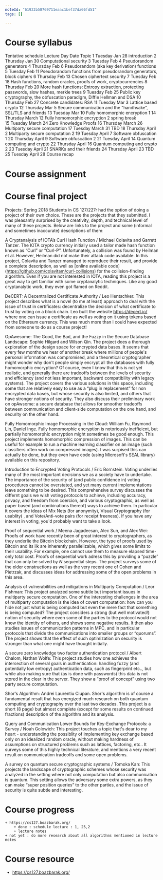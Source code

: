 ```yaml
---
noteId: "61922b50769711eaac1bef37da66fd51"
tags: []

---
```


# Course syllabus

Tentative schedule
Lecture	Day	Date	Topic
1	Tuesday	Jan 28	introduction
2	Thursday	Jan 30	Computational security
3	Tuesday	Feb 4	Pseudorandom generators
4	Thursday	Feb 6	Pseudorandom (aka key derivation) functions
5	Tuesday	Feb 11	Pseudorandom functions from pseudorandom generators, block ciphers
6	Thursday	Feb 13	Chosen ciphertext security
7	Tuesday	Feb 18	Hash functions, random oracles, proofs of work, cryptocurrencies
8	Thursday	Feb 20	More hash functions: Entropy extraction, protecting passwords, slow hashes, merkle trees
9	Tuesday	Feb 25	Public key cryptography, the obfuscation paradigm, Diffie Hellman and DSA
10	Thursday	Feb 27	Concrete candidates: RSA
11	Tuesday	Mar 3	Lattice based crypto
12	Thursday	Mar 5	Secure communication and the “handhsake”, SSL/TLS and friends
13	Tuesday	Mar 10	Fully homomorphic encryption 1
14	Thursday	March 12	Fully homomorphic encryption 2
spring break			
15	Tuesday	March 24	Zero Knowledge Proofs
16	Thursday	March 26	Multiparty secure computation
17	Tuesday	March 31	TBD
18	Thursday	April 2	Multiparty secure computation 2
19	Tuesday	April 7	Software obfuscation 1
20	Thursday	April 9	Software obfuscation 2
21	Tuesday	April 14	Quantum computing and crypto
22	Thursday	April 16	Quantum computing and crypto 2
23	Tuesday	April 21	SNARKs and their friends
24	Thursday	April 23	TBD
25	Tuesday	April 28	Course recap



# Course assignment


# Course final project 
Projects: Spring 2018
Students in CS 127/227r had the option of doing a project of their own choice. These are the projects that they submitted. I was pleasantly surprised by the creativity, depth, and technical level of many of these projects. Below are links to the project and some (informal and sometimes inaccurate) descriptions of them:

A Cryptanalysis of IOTA’s Curl Hash Function / Michael Colavita and Garrett Tanzer. The IOTA crypto currency initially used a tailor made hash function known as “Curl” or “Curl-P”. Unfortunately, a collision was found by Heilman et al. However, Heilman did not make their attack code available. In this project, Colavita and Tanzer managed to reproduce their result, and provide a complete description, as well as [online available code] (https://github.com/colavitam/curl-collisions) for the collision-finding algorithm. Even if you are not interested in IOTA, reading this project is a great way to get familiar with some cryptanalytic techniques. Like any good cryptanalytic work, they even got flamed on Reddit.

DeCERT: A Decentralized Certificate Authority / Leo Hentschker. This project describes what is a novel (to me at least) approach to deal with the issue of trust in certificates: decentralize the decision of what certificate to trust by voting on a block chain. Leo built the website https://decert.io/ where one can issue a certificate as well as voting on it using tokens based on the Ethereum currency. This was much more than I could have expected from someone to do as a course project!

OpAwesome: The Good, the Bad, and the Fuzzy in the Secure Database Landscape: Sophie Hilgard and Wilson Qin. The project does a thorough exploration of the design space for encrypted data bases. It seems that every few months we hear of another break where millions of people's personal information was compromised, and a theoretical cryptographer might wonder why don't people simply encrypt all the databases with fully homomorphic encryption? Of course, even I know that this is not yet realistic, and generally there are tradeoffs between the levels of security and efficiency (and not less important, backward compatibility with legacy systems). The project covers the various solutions in this space, including some that are relatively easy to use as a “plug in replacement” for non encrypted data bases, but whose security is also limited, and others that have stronger notions of security. They also discuss their preliminary work on opAwsome: a secure database that allows for smoother tradeoffs between communication and client-side computation on the one hand, and security on the other hand.

Fully Homomorphic Image Processing in the Cloud: William Fu, Raymond Lin, Daniel Inge. Fully homomorphic encryption is notoriously ineffieicnt, but partially homomorphic encryption might sometimes be good enough. This project implements homomorphic compression of images. This can be useful for example to run a machine learning classifier on an image (such classifiers often work on compressed images). I was surpised this can actually be done, but they even have code (using Microsoft's SEAL library) available on this repository.

Introduction to Encrypted Voting Protocols / Eric Bornstein: Voting underlies many of the most important decisions we as a society have to undertake. The importance of the security of (and public confidence in) voting procedures cannot be overstated, and yet many current implementations leave something to be desired. This comprehensive survey discusses the differnt goals we wish voting protocols to achieve, including accuracy, privacy, and freedom from coercion, and various cryptographic, as well as paper based (and combinations thereof) ways to achieve them. In particular it covers the ideas of Mix Nets (for anonymity), Visual Cryptography (for usablity) , and Vote/Anti-vote pairs (for receipt freeness). If you have any interest in voting, you'd probably want to take a look.

Proof of sequential work / Meena Jagadeesan, Alec Sun, and Alex Wei: Proofs of work have recently been of great interest to cryptographers, as they underlie the Bitcoin blockchain. However, the type of proofs used by Bitcoin and its ilk are inherently parallelizable, which gives some limits to their usability. For example, one cannot use them to measure elapsed time- only total cost. Proofs of sequential work adress this by providing a “puzzle” that can only be solved by $N$ sequential steps. The project surveys some of the older constructions as well as the very recent one of Cohen and Pietrzak, and discusses ideas for addressing some of the open problems in this area.

Analysis of vulnerabilities and mitigations in Multiparty Computation / Leor Fishman: This project analyzed some subtle but important issues in multiparty secure computation. One of the interesting challenges in the area of multiparty computation is the idea of covert computation: how can you hide not just what is being computed but even the mere fact that something is being computed? The project considers a strong (but well motivated!) notion of security where even some of the parties to the protocol would not know the identity of others, and shows some negative results. It then also studies issues of communication patterns in MPC, and in particular protocols that divide the communications into smaller groups or “quorums”. The project shows that the effect of such optimization on security is stronger than what one might have thought initially.

A secure zero knowledge two factor authentication protocol / Albert Chalom, Nathan Wolfe: This project studies how one achieves the intersection of several goals in authentication: handling fuzzy (and potentially low entropy) authentication data, such as fingerprint etc.., but while also making sure that (as is done with passwords) this data is not stored in the clear in the server. They show a “proof of concept” using two party secure computation.

Shor's Algorithm: Andrei Laurentiu Ciupan. Shor's algorithm is of course a fundamental result that has energized much research on both quantum computing and cryptography over the last two decades. This project is a short (8 page) but almost complete (except for some results on continued fractions) description of the algorithm and its analysis.

Query and Communication Lower Bounds for Key-Exchange Protocols: a Survey / Noah Golowich: This project touches a topic that's dear to my heart - understanding the possiblity of implementing key exchange based only on an idealized random oracle, without making hardness of assumptions on structured problems such as lattices, factoring, etc.. It surveys some of this highly technical literature, and mentions a very recent result on communication tradeoffs and some open problems.

A survey on quantum secure cryptographic systems / Tomoka Kan: This projects the landscape of cryptographic schemes whose security was analyzed in the setting where not only computation but also communication is quantum. This setting allows the adversary some extra powers, as they can make “super position queries” to the other parties, and the issue of security is quite subtle and interesting.

# Course progress
    + https://cs127.boazbarak.org/
        + done : schedule lecture : 1, 25,2
        + lecture notes 
    + not yet : do more research about all algorithms mentioned in lecture notes 



# Course resource 
+ https://cs127.boazbarak.org/